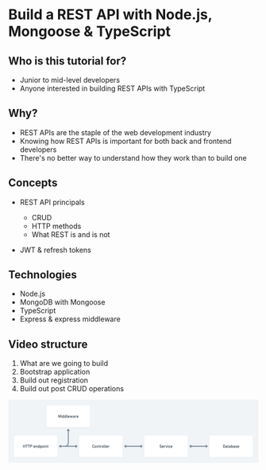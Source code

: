 # Build a REST API with Node.js, Mongoose & TypeScript

## Who is this tutorial for?
* Junior to mid-level developers
* Anyone interested in building REST APIs with TypeScript

## Why?
* REST APIs are the staple of the web development industry
* Knowing how REST APIs is important for both back and frontend developers
* There's no better way to understand how they work than to build one

## Concepts
* REST API principals
    * CRUD
    * HTTP methods
    * What REST is and is not

* JWT & refresh tokens

## Technologies
* Node.js
* MongoDB with Mongoose
* TypeScript
* Express & express middleware

## Video structure
1. What are we going to build
2. Bootstrap application
4. Build out registration
5. Build out post CRUD operations




![](./diagram.png)